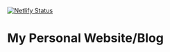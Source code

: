 [![Netlify Status](https://api.netlify.com/api/v1/badges/09472fc4-7020-49d7-92a6-5d4db1ee1db0/deploy-status)](https://app.netlify.com/sites/wonderful-noyce-fc1eb2/deploys)

# My Personal Website/Blog


